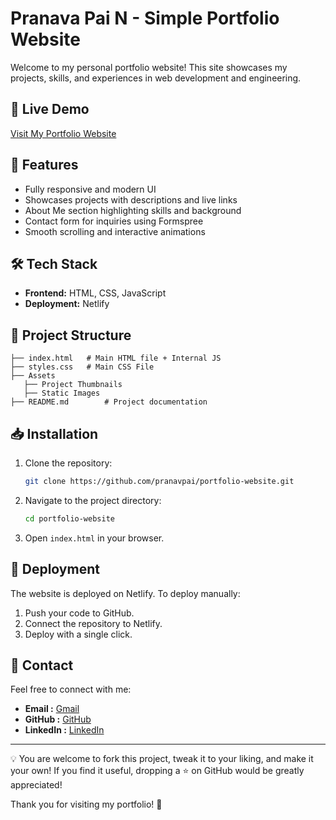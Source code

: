 # Pranava Pai N - Simple Portfolio Website

Welcome to my personal portfolio website! This site showcases my projects, skills, and experiences in web development and engineering.

## 🚀 Live Demo
<a href="https://pranavatech.netlify.app" target="_blank">Visit My Portfolio Website</a>

## 📌 Features
- Fully responsive and modern UI
- Showcases projects with descriptions and live links
- About Me section highlighting skills and background
- Contact form for inquiries using Formspree
- Smooth scrolling and interactive animations

## 🛠️ Tech Stack
- **Frontend:** HTML, CSS, JavaScript
- **Deployment:** Netlify

## 📂 Project Structure
```
├── index.html   # Main HTML file + Internal JS
├── styles.css   # Main CSS File
├── Assets
   ├── Project Thumbnails
   ├── Static Images
├── README.md        # Project documentation
```

## 📥 Installation
1. Clone the repository:
   ```sh
   git clone https://github.com/pranavpai/portfolio-website.git
   ```
2. Navigate to the project directory:
   ```sh
   cd portfolio-website
   ```
3. Open `index.html` in your browser.

## 🚀 Deployment
The website is deployed on Netlify. To deploy manually:
1. Push your code to GitHub.
2. Connect the repository to Netlify.
3. Deploy with a single click.

## 📧 Contact
Feel free to connect with me:
- **Email :** <a href="mailto:pranavpai0309@gmail.com">Gmail</a>
- **GitHub :** <a href="https://github.com/Pranava-Pai-N" target="_blank">GitHub</a>
- **LinkedIn :** <a href="https://www.linkedin.com/in/pranav-pai-n-563106292" target="_blank">LinkedIn</a>

---
💡 You are welcome to fork this project, tweak it to your liking, and make it your own! If you find it useful, dropping a ⭐ on GitHub would be greatly appreciated!

Thank you for visiting my portfolio! 🚀

